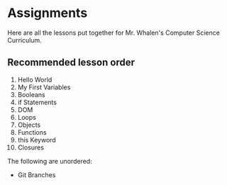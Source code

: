 # Assignments

Here are all the lessons put together for Mr. Whalen's Computer Science Curriculum.

## Recommended lesson order

1. Hello World
1. My First Variables
1. Booleans
1. if Statements
1. DOM
1. Loops
1. Objects
1. Functions
1. this Keyword
1. Closures

The following are unordered:
- Git Branches
